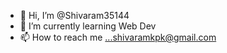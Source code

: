 - 👋 Hi, I’m @Shivaram35144
- 🌱 I’m currently learning Web Dev
- 📫 How to reach me ...shivaramkpk@gmail.com

<!---
Shivaram35144/Shivaram35144 is a ✨ special ✨ repository because its `README.md` (this file) appears on your GitHub profile.
You can click the Preview link to take a look at your changes.
--->
